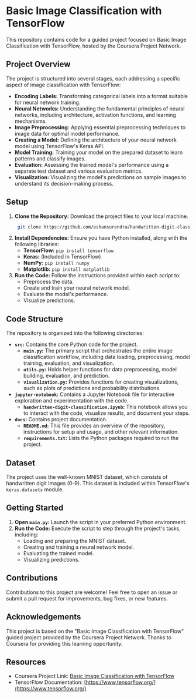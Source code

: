# Basic Image Classification with TensorFlow

This repository contains code for a guided project focused on Basic Image Classification with TensorFlow, hosted by the Coursera Project Network.

## Project Overview

The project is structured into several stages, each addressing a specific aspect of image classification with TensorFlow:

- **Encoding Labels:** Transforming categorical labels into a format suitable for neural network training.
- **Neural Networks:** Understanding the fundamental principles of neural networks, including architecture, activation functions, and learning mechanisms.
- **Image Preprocessing:** Applying essential preprocessing techniques to image data for optimal model performance.
- **Creating a Model:** Defining the architecture of your neural network model using TensorFlow's Keras API.
- **Model Training:** Training your model on the prepared dataset to learn patterns and classify images.
- **Evaluation:** Assessing the trained model's performance using a separate test dataset and various evaluation metrics.
- **Visualization:** Visualizing the model's predictions on sample images to understand its decision-making process.

## Setup

1. **Clone the Repository:** Download the project files to your local machine.
   ```bash 
    git clone https://github.com/eshansurendra/handwritten-digit-classification    
    ```
2. **Install Dependencies:** Ensure you have Python installed, along with the following libraries:
   - **TensorFlow:**  `pip install tensorflow`
   - **Keras:** (Included in TensorFlow)
   - **NumPy:**  `pip install numpy`
   - **Matplotlib:**  `pip install matplotlib`
3. **Run the Code:** Follow the instructions provided within each script to:
   - Preprocess the data.
   - Create and train your neural network model.
   - Evaluate the model's performance.
   - Visualize predictions.

## Code Structure

The repository is organized into the following directories:

- **`src`:** Contains the core Python code for the project.
    - **`main.py`:**  The primary script that orchestrates the entire image classification workflow, including data loading, preprocessing, model training, evaluation, and visualization.
    - **`utils.py`:**  Holds helper functions for data preprocessing, model building, evaluation, and prediction.
    - **`visualization.py`:**  Provides functions for creating visualizations, such as plots of predictions and probability distributions.
- **`jupyter-notebook`:** Contains a Jupyter Notebook file for interactive exploration and experimentation with the code.
    - **`handwritten-digit-classification.ipynb`:** This notebook allows you to interact with the code, visualize results, and document your steps.
- **`docs`:** Contains project documentation.
    - **`README.md`:** This file provides an overview of the repository, instructions for setup and usage, and other relevant information.
    - **`requirements.txt`:** Lists the Python packages required to run the project.

## Dataset

The project uses the well-known MNIST dataset, which consists of handwritten digit images (0-9). This dataset is included within TensorFlow's `keras.datasets` module.

## Getting Started

1. **Open `main.py`:** Launch the script in your preferred Python environment.
2. **Run the Code:** Execute the script to step through the project's tasks, including:
   - Loading and preparing the MNIST dataset.
   - Creating and training a neural network model.
   - Evaluating the trained model.
   - Visualizing predictions.

## Contributions

Contributions to this project are welcome! Feel free to open an issue or submit a pull request for improvements, bug fixes, or new features.

## Acknowledgements

This project is based on the "Basic Image Classification with TensorFlow" guided project provided by the Coursera Project Network. Thanks to Coursera for providing this learning opportunity.

## Resources

- Coursera Project Link: [Basic Image Classification with TensorFlow](https://www.coursera.org/projects/tensorflow-beginner-basic-image-classification)
- TensorFlow Documentation: [https://www.tensorflow.org/](https://www.tensorflow.org/)
